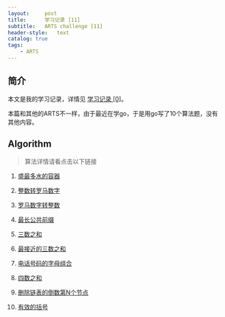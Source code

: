 ```yaml
---
layout:     post
title:      学习记录 [11]
subtitle:   ARTS challenge [11]
header-style:   text
catalog: true
tags:
    - ARTS
---
```


## 简介

本文是我的学习记录，详情见 [学习记录 [0]](/2019/03/31/ARTS-0/)。

本篇和其他的ARTS不一样，由于最近在学go，于是用go写了10个算法题，没有其他内容。

## Algorithm

> 算法详情请看点击以下链接

1. [盛最多水的容器](https://github.com/AnthonySAD/leedcode/tree/master/Arithmetic/0011.ContainerWithMostWater)

2. [整数转罗马数字](https://github.com/AnthonySAD/leedcode/tree/master/Arithmetic/0012.IntegerToRoman)

3. [罗马数字转整数](https://github.com/AnthonySAD/leedcode/tree/master/Arithmetic/0013.RomanToInteger)

4. [最长公共前缀](https://github.com/AnthonySAD/leedcode/tree/master/Arithmetic/0014.LongestCommonPrefix)

5. [三数之和](https://github.com/AnthonySAD/leedcode/tree/master/Arithmetic/0015.3Sum)

6. [最接近的三数之和](https://github.com/AnthonySAD/leedcode/tree/master/Arithmetic/0016.3SumClosest)

7. [电话号码的字母组合](https://github.com/AnthonySAD/leedcode/tree/master/Arithmetic/0017.LetterCombinationsPhoneNumber)

8. [四数之和](https://github.com/AnthonySAD/leedcode/tree/master/Arithmetic/0018.4Sum)

9. [删除链表的倒数第N个节点](https://github.com/AnthonySAD/leedcode/tree/master/Arithmetic/0019.RemoveNthNodeFromEndOfList)

10. [有效的括号](https://github.com/AnthonySAD/leedcode/tree/master/Arithmetic/0020.ValidParentheses)